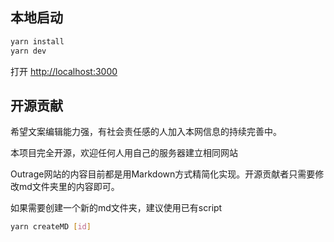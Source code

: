 ## 本地启动

```bash
yarn install
yarn dev
```

打开 [http://localhost:3000](http://localhost:3000)

## 开源贡献

希望文案编辑能力强，有社会责任感的人加入本网信息的持续完善中。

本项目完全开源，欢迎任何人用自己的服务器建立相同网站

Outrage网站的内容目前都是用Markdown方式精简化实现。开源贡献者只需要修改md文件夹里的内容即可。

如果需要创建一个新的md文件夹，建议使用已有script

```bash
yarn createMD [id]
```
